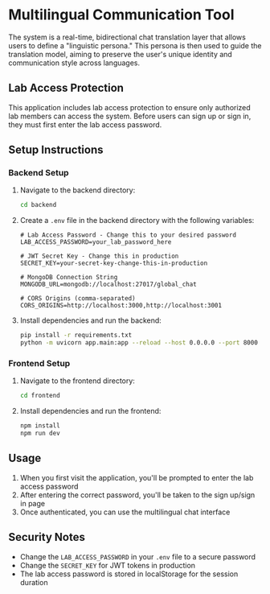 # Multilingual Communication Tool
The system is a real-time, bidirectional chat translation layer that allows users to define a "linguistic persona." This persona is then used to guide the translation model, aiming to preserve the user's unique identity and communication style across languages.

## Lab Access Protection
This application includes lab access protection to ensure only authorized lab members can access the system. Before users can sign up or sign in, they must first enter the lab access password.

## Setup Instructions

### Backend Setup
1. Navigate to the backend directory:
   ```bash
   cd backend
   ```

2. Create a `.env` file in the backend directory with the following variables:
   ```env
   # Lab Access Password - Change this to your desired password
   LAB_ACCESS_PASSWORD=your_lab_password_here
   
   # JWT Secret Key - Change this in production
   SECRET_KEY=your-secret-key-change-this-in-production
   
   # MongoDB Connection String
   MONGODB_URL=mongodb://localhost:27017/global_chat
   
   # CORS Origins (comma-separated)
   CORS_ORIGINS=http://localhost:3000,http://localhost:3001
   ```

3. Install dependencies and run the backend:
   ```bash
   pip install -r requirements.txt
   python -m uvicorn app.main:app --reload --host 0.0.0.0 --port 8000
   ```

### Frontend Setup
1. Navigate to the frontend directory:
   ```bash
   cd frontend
   ```

2. Install dependencies and run the frontend:
   ```bash
   npm install
   npm run dev
   ```

## Usage
1. When you first visit the application, you'll be prompted to enter the lab access password
2. After entering the correct password, you'll be taken to the sign up/sign in page
3. Once authenticated, you can use the multilingual chat interface

## Security Notes
- Change the `LAB_ACCESS_PASSWORD` in your `.env` file to a secure password
- Change the `SECRET_KEY` for JWT tokens in production
- The lab access password is stored in localStorage for the session duration